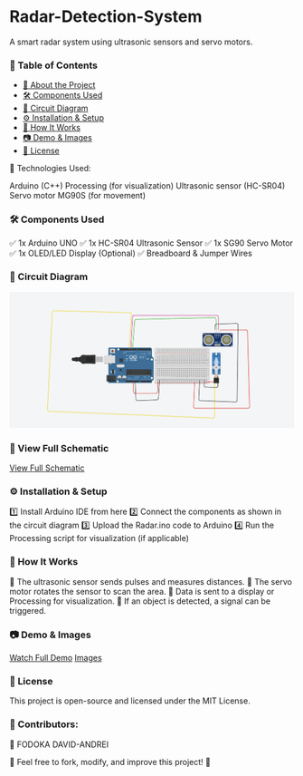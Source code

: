 # Radar-Detection-System

A smart radar system using ultrasonic sensors and servo motors.


### 📖 Table of Contents
- [📌 About the Project](#-about-the-project)  
- [🛠️ Components Used](#-components-used)  
- [🔧 Circuit Diagram](#-circuit-diagram)  
- [⚙️ Installation & Setup](#-installation--setup)  
- [🚀 How It Works](#-how-it-works)  
- [📷 Demo & Images](#-demo--images)  
- [📝 License](#-license) 

🔹 Technologies Used:

Arduino (C++)
Processing (for visualization)
Ultrasonic sensor (HC-SR04)
Servo motor MG90S (for movement)

### 🛠️ Components Used
✅ 1x Arduino UNO
✅ 1x HC-SR04 Ultrasonic Sensor
✅ 1x SG90 Servo Motor
✅ 1x OLED/LED Display (Optional)
✅ Breadboard & Jumper Wires

### 🔧 Circuit Diagram
![Image Description](circuit_diagram.png)

### 📜 View Full Schematic
[View Full Schematic](![schematic_circuit](https://github.com/user-attachments/assets/94e892bd-d014-45ac-af39-a17adeae3953))

### ⚙️ Installation & Setup
1️⃣ Install Arduino IDE from here
2️⃣ Connect the components as shown in the circuit diagram
3️⃣ Upload the Radar.ino code to Arduino
4️⃣ Run the Processing script for visualization (if applicable)

### 🚀 How It Works
🔹 The ultrasonic sensor sends pulses and measures distances.
🔹 The servo motor rotates the sensor to scan the area.
🔹 Data is sent to a display or Processing for visualization.
🔹 If an object is detected, a signal can be triggered.

### 📷 Demo & Images

[Watch Full Demo](https://youtube.com/shorts/39jKKc9EM-A?si=kU4zIgdn9sroy9mW)
[Images](![imagine_rl](https://github.com/user-attachments/assets/55c50084-e7ce-4b4e-bfb3-e9421975afc2))


### 📝 License
This project is open-source and licensed under the MIT License.

### 📌 Contributors:
👤 FODOKA DAVID-ANDREI

🔹 Feel free to fork, modify, and improve this project! 🚀

